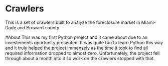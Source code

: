 # Crawlers
This is a set of crawlers built to analyze the foreclosure market in Miami-Dade and Broward county. <br>

#About
This was my first Python project and it came about due to an investements oportunity presented. It was quite fun to learn Python this way and it truly 
helped the project immensely as the time it took to find all required information dropped to almost zero. Unfortunately, the project fell through about a month into it so work on the crawlers stopped with that.
